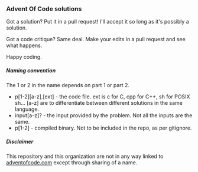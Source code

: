 ### Advent Of Code solutions

Got a solution? Put it in a pull request! I'll accept it so long as it's
possibly a solution.

Got a code critique? Same deal. Make your edits in a pull request and see what
happens.

Happy coding.

##### Naming convention
The 1 or 2 in the name depends on part 1 or part 2.
- p[1-2][a-z].[ext] - the code file. ext is c for C, cpp for C++, sh for POSIX sh...
	[a-z] are to differentiate between different solutions in the same 
	language.
- input[a-z]? - the input provided by the problem. Not all the inputs are the 
  same.
- p[1-2] - compiled binary. Not to be included in the repo, as per gitignore.

##### Disclaimer
This repository and this organization are not in any way linked to 
[adventofcode.com](http://adventofcode.com/) except through sharing of a name.
